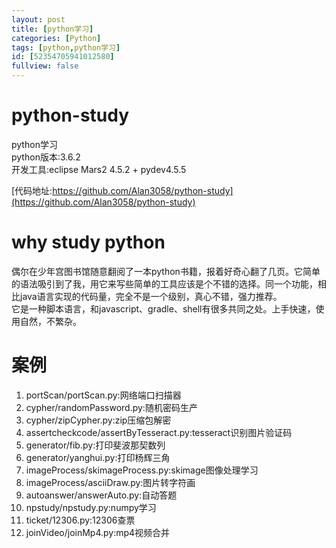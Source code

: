 ```yaml
---
layout: post
title: [python学习]
categories: [Python]
tags: [python,python学习]
id: [52354705941012580]
fullview: false
---
```


# python-study
python学习  
python版本:3.6.2  
开发工具:eclipse Mars2 4.5.2 + pydev4.5.5  

[代码地址:https://github.com/Alan3058/python-study](https://github.com/Alan3058/python-study)
# why study python
偶尔在少年宫图书馆随意翻阅了一本python书籍，报着好奇心翻了几页。它简单的语法吸引到了我，用它来写些简单的工具应该是个不错的选择。同一个功能，相比java语言实现的代码量，完全不是一个级别，真心不错，强力推荐。  
它是一种脚本语言，和javascript、gradle、shell有很多共同之处。上手快速，使用自然，不繁杂。
# 案例
1. portScan/portScan.py:网络端口扫描器  
2. cypher/randomPassword.py:随机密码生产  
3. cypher/zipCypher.py:zip压缩包解密  
4. assertcheckcode/assertByTesseract.py:tesseract识别图片验证码
5. generator/fib.py:打印斐波那契数列
6. generator/yanghui.py:打印杨辉三角
7. imageProcess/skimageProcess.py:skimage图像处理学习
8. imageProcess/asciiDraw.py:图片转字符画
9. autoanswer/answerAuto.py:自动答题
10. npstudy/npstudy.py:numpy学习
11. ticket/12306.py:12306查票
12. joinVideo/joinMp4.py:mp4视频合并
